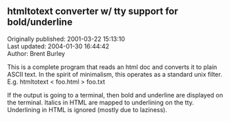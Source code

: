 ## htmltotext converter w/ tty support for bold/underline  
Originally published: 2001-03-22 15:13:10  
Last updated: 2004-01-30 16:44:42  
Author: Brent Burley  
  
This is a complete program that reads an html doc and converts it to
plain ASCII text.  In the spirit of minimalism, this operates as a
standard unix filter.
E.g. htmltotext < foo.html > foo.txt

If the output is going to a terminal, then bold and underline are
displayed on the terminal.  Italics in HTML are mapped to underlining
on the tty.  Underlining in HTML is ignored (mostly due to laziness).